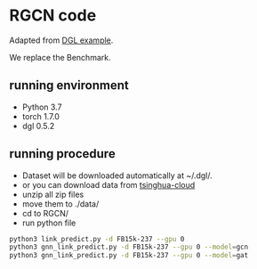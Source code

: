 # RGCN code

Adapted from [DGL example](https://github.com/dmlc/dgl/tree/master/examples/pytorch/rgcn).

We replace the Benchmark.

## running environment

* Python 3.7
* torch 1.7.0
* dgl 0.5.2

## running procedure

* Dataset will be downloaded automatically at ~/.dgl/.
* or you can download data from [tsinghua-cloud](https://cloud.tsinghua.edu.cn/d/8b9644cfa8344f26878c/)
* unzip all zip files
* move them to ./data/
* cd to RGCN/
* run python file

```bash
python3 link_predict.py -d FB15k-237 --gpu 0 
python3 gnn_link_predict.py -d FB15k-237 --gpu 0 --model=gcn
python3 gnn_link_predict.py -d FB15k-237 --gpu 0 --model=gat
```